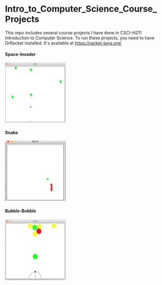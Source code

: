 # Intro_to_Computer_Science_Course_Projects

This repo includes several course projects I have done in CSCI-H211 Introduction to Computer Science. To run these projects, you need to have DrRacket installed. It's available at https://racket-lang.org/


#### Space-Invader

<img src="space-invader/space-invader-screenshot-2.png" alt="space-invader-screenshot" width="200" height="200"/>

#### Snake

<img src="snake/snake-screenshot-1.png" alt="snake-screenshot" width="200" height="200"/>

#### Bubble-Bobble


<img src="bubble-bobble/bubble-bobble-screenshot-1.png" alt="bubble-bobble-screenshot" width="200" height="200"/>
